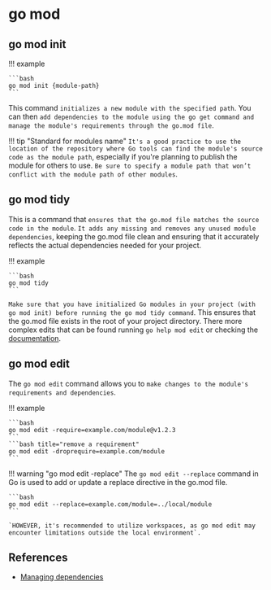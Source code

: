 # go mod

## go mod init

!!! example

    ```bash
    go mod init {module-path}
    ```

This command `initializes a new module with the specified path`. You can then `add dependencies to the module using the go get command and manage the module's requirements through the go.mod file`.

!!! tip "Standard for modules name"
    `It's a good practice to use the location of the repository where Go tools can find the module's source code as the module path`, especially if you're planning to publish the module for others to use. `Be sure to specify a module path that won’t conflict with the module path of other modules`.

## go mod tidy

This is a command that `ensures that the go.mod file matches the source code in the module`. `It adds any missing and removes any unused module dependencies`, keeping the go.mod file clean and ensuring that it accurately reflects the actual dependencies needed for your project.

!!! example

    ```bash
    go mod tidy
    ```

`Make sure that you have initialized Go modules in your project (with go mod init) before running the go mod tidy command`. This ensures that the go.mod file exists in the root of your project directory. There more complex edits that can be found running `go help mod edit` or checking the [documentation](https://go.dev/ref/mod#go-mod-edit).

## go mod edit

The `go mod edit` command allows you to `make changes to the module's requirements and dependencies`.

!!! example

    ```bash
    go mod edit -require=example.com/module@v1.2.3
    ```
    ```bash title="remove a requirement"
    go mod edit -droprequire=example.com/module
    ```

!!! warning "go mod edit -replace"
    The `go mod edit --replace` command in Go is used to add or update a replace directive in the go.mod file.

    ```bash
    go mod edit --replace=example.com/module=../local/module
    ```

    `HOWEVER, it's recommended to utilize workspaces, as go mod edit may encounter limitations outside the local environment`.

## References

- [Managing dependencies](https://go.dev/doc/modules/managing-dependencies#naming_module)
